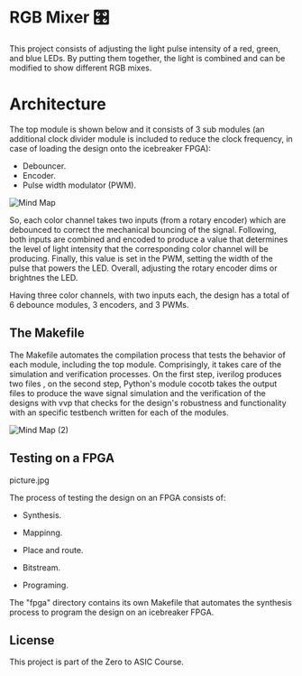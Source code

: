 # RGB Mixer 🎛️

This project consists of adjusting the light pulse intensity of a red, green, and blue LEDs. By putting them together, the light is combined and can be modified to show different RGB mixes. 


# Architecture 

The top module is shown below and it consists of 3 sub modules (an additional clock divider module is included to reduce the clock frequency, in case of loading the design onto the icebreaker FPGA):

- Debouncer.
- Encoder. 
- Pulse width modulator (PWM).

![Mind Map](https://github.com/brandcrz88/RGB-Mixer/assets/140255993/91a56edd-b1ad-48c4-8850-878f6b5b92c4)

So, each color channel takes two inputs (from a rotary encoder) which are debounced to correct the mechanical bouncing of the signal. Following, both inputs are combined and encoded to produce a value that determines the level of light intensity that the corresponding color channel will be producing. Finally, this value is set in the PWM, setting the width of the pulse that powers the LED.  Overall, adjusting the rotary encoder dims or brightnes the LED. 

Having three color channels, with two inputs each, the design has a total of 6 debounce modules, 3 encoders, and 3 PWMs.

## The Makefile

The Makefile automates the compilation process that tests the behavior of each module, including the top module. Comprisingly, it takes care of the simulation and verification processes. On the first step, iverilog produces two files , on the second step, Python's module cocotb takes the output files to produce the wave signal simulation and the verification of the designs with vvp that checks for the design's robustness and functionality with an specific testbench written for each of the modules.

![Mind Map (2)](https://github.com/brandcrz88/RGB-Mixer/assets/140255993/a3245824-ea75-4c87-a470-763861dc3e9f)

## Testing on a FPGA

picture.jpg

The process of testing the design on an FPGA consists of:

- Synthesis.

- Mappinng.

- Place and route.

- Bitstream.

- Programing.

The "fpga" directory contains its own Makefile that automates the synthesis process to program the design on an icebreaker FPGA.

## License

This project is part of the Zero to ASIC Course. 


